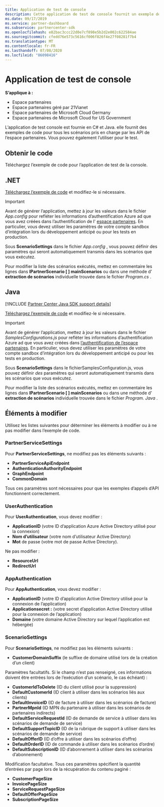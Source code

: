 ```yaml
---
title: Application de test de console
description: Cette application de test de console fournit un exemple de code pour tous les scénarios pris en charge par les API de l’espace partenaires. Vous pouvez également l’utiliser pour le test.
ms.date: 09/17/2019
ms.service: partner-dashboard
ms.subservice: partnercenter-sdk
ms.openlocfilehash: e82bac3ccc22d0e7cf898e5b2d2e002c622584ae
ms.sourcegitcommit: cfedd76e573c5616cf006f826f4e27f08281f7b4
ms.translationtype: MT
ms.contentlocale: fr-FR
ms.lasthandoff: 07/08/2020
ms.locfileid: "86098416"
---
```

# <a name="console-test-app"></a>Application de test de console

**S’applique à :**

- Espace partenaires
- Espace partenaires géré par 21Vianet
- Espace partenaires de Microsoft Cloud Germany
- Espace partenaires de Microsoft Cloud for US Government

L’application de test console est fournie en C# et Java. elle fournit des exemples de code pour tous les scénarios pris en charge par les API de l’espace partenaires. Vous pouvez également l’utiliser pour le test.

## <a name="get-the-code"></a>Obtenir le code

Téléchargez l’exemple de code pour l’application de test de la console.

## <a name="net"></a>.NET

[Téléchargez l’exemple de code](https://go.microsoft.com/fwlink/p/?LinkId=746682) et modifiez-le si nécessaire.

> [!IMPORTANT]
> Avant de générer l’application, mettez à jour les valeurs dans le fichier *App.config* pour refléter les informations d’authentification Azure ad que vous avez créées dans l’authentification de l' [espace partenaires](partner-center-authentication.md). En particulier, vous devez utiliser les paramètres de votre compte sandbox d’intégration lors du développement anticipé ou pour les tests en production.

Sous **ScenarioSettings** dans le fichier *App.config* , vous pouvez définir des paramètres qui seront automatiquement transmis dans les scénarios que vous exécutez.

Pour modifier la liste des scénarios exécutés, mettez en commentaire les lignes dans **IPartnerScenario \[ \] mainScenarios** ou dans une méthode d' **extraction de scénarios** individuelle trouvée dans le fichier *Program.cs* .

## <a name="java"></a>Java

[!INCLUDE [Partner Center Java SDK support details](../includes/java-sdk-support.md)]

[Téléchargez l’exemple de code](https://go.microsoft.com/fwlink/p/?LinkId=2026887) et modifiez-le si nécessaire.

> [!IMPORTANT]
> Avant de générer l’application, mettez à jour les valeurs dans le fichier *SamplesConfigurations.js* pour refléter les informations d’authentification Azure ad que vous avez créées dans [l’authentification de l’espace partenaires](partner-center-authentication.md). En particulier, vous devez utiliser les paramètres de votre compte sandbox d’intégration lors du développement anticipé ou pour les tests en production.

Sous **ScenarioSettings** dans le fichierSamplesConfiguration.js, vous pouvez définir *des* paramètres qui seront automatiquement transmis dans les scénarios que vous exécutez.

Pour modifier la liste des scénarios exécutés, mettez en commentaire les lignes dans **IPartnerScenario \[ \] mainScenarios** ou dans une méthode d' **extraction de scénarios** individuelle trouvée dans le fichier *Program. Java* .

## <a name="what-to-change"></a>Éléments à modifier

Utilisez les listes suivantes pour déterminer les éléments à modifier ou à ne pas modifier dans l’exemple de code.

### <a name="partnerservicesettings"></a>PartnerServiceSettings

Pour **PartnerServiceSettings**, ne modifiez pas les éléments suivants :

- **PartnerServiceApiEndpoint**
- **AuthenticationAuthorityEndpoint**
- **GraphEndpoint**
- **CommonDomain**

Tous ces paramètres sont nécessaires pour que les exemples d’appels d’API fonctionnent correctement.

### <a name="userauthentication"></a>UserAuthentication

Pour **UserAuthentication**, vous devez modifier :

- **ApplicationID** (votre ID d’application Azure Active Directory utilisé pour la connexion)
- **Nom d’utilisateur** (votre nom d’utilisateur Active Directory)
- **Mot** de passe (votre mot de passe Active Directory).

Ne pas modifier :

- **ResourceUrl**
- **RedirectUrl**

### <a name="appauthentication"></a>AppAuthentication

Pour **AppAuthentication**, vous devez modifier :

- **ApplicationID** (votre ID d’application Active Directory utilisé pour la connexion de l’application)
- **Applicationsecret :** (votre secret d’application Active Directory utilisé pour la connexion de l’application)
- **Domaine** (votre domaine Active Directory sur lequel l’application est hébergée)

### <a name="scenariosettings"></a>ScenarioSettings

Pour **ScenarioSettings**, ne modifiez pas les éléments suivants :

- **CustomerDomainSuffix** (le suffixe de domaine utilisé lors de la création d’un client)

Paramètres facultatifs. Si le champ n’est pas renseigné, ces informations doivent être entrées lors de l’exécution d’un scénario, le cas échéant) :

- **CustomerIdToDelete** (ID du client utilisé pour la suppression)
- **DefaultCustomerId** (ID client à utiliser dans les scénarios liés aux clients)
- **DefaultInvoiceID** (ID de facture à utiliser dans les scénarios de facture)
- **PartnerMpnId** (ID MPN du partenaire à utiliser dans les scénarios de partenaires indirects)
- **DefaultServiceRequestId** (ID de demande de service à utiliser dans les scénarios de demande de service)
- **DefaultSupportTopicID** (ID de la rubrique de support à utiliser dans les scénarios de demande de service)
- **DefaultOfferID** (ID d’offre à utiliser dans les scénarios d’offre)
- **DefaultOrderID** (ID de commande à utiliser dans les scénarios d’ordre)
- **DefaultSubscriptionID** (ID d’abonnement à utiliser dans les scénarios d’abonnement)

Modification facultative. Tous ces paramètres spécifient la quantité d’entrées par page lors de la récupération du contenu paginé :

- **CustomerPageSize**
- **InvoicePageSize**
- **ServiceRequestPageSize**
- **DefaultOfferPageSize**
- **SubscriptionPageSize**
